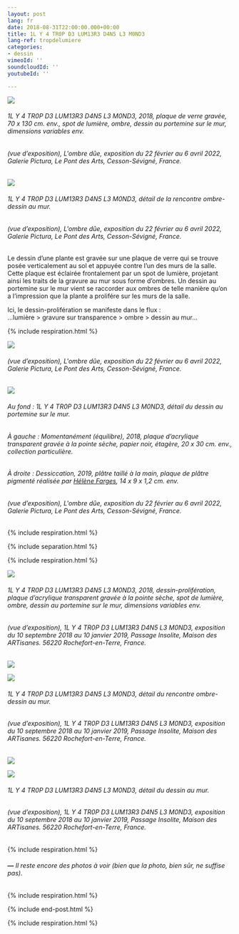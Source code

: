 ```yaml
---
layout: post
lang: fr
date: 2018-08-31T22:00:00.000+00:00
title: 1L Y 4 TR0P D3 LUM13R3 D4N5 L3 M0ND3
lang-ref: tropdelumiere
categories:
- dessin
vimeoId: ''
soundcloudId: ''
youtubeId: ''

---
```

![](/mepierdoparaver/imgs/1l-y-4-tr0p-d3-lum13r3-d4n5-l3-m0nd3-2018-4-up.jpg)

###### _1L Y 4 TR0P D3 LUM13R3 D4N5 L3 M0ND3_, 2018, plaque de verre gravée, 70 x 130 cm. env., spot de lumière, ombre, dessin au portemine sur le mur, dimensions variables env.

###### (vue d’exposition), _L'ombre dûe_, exposition du 22 février au 6 avril 2022, Galerie Pictura, Le Pont des Arts, Cesson-Sévigné, France.

![](/mepierdoparaver/imgs/1l-y-4-tr0p-d3-lum13r3-d4n5-l3-m0nd3-2018-3-up.jpg)

###### _1L Y 4 TR0P D3 LUM13R3 D4N5 L3 M0ND3_, détail de la rencontre ombre-dessin au mur.

###### (vue d’exposition), _L'ombre dûe_, exposition du 22 février au 6 avril 2022, Galerie Pictura, Le Pont des Arts, Cesson-Sévigné, France.

Le dessin d’une plante est gravée sur une plaque de verre qui se trouve posée verticalement au sol et appuyée contre l’un des murs de la salle. Cette plaque est éclairée frontalement par un spot de lumière, projetant ainsi les traits de la gravure au mur sous forme d’ombres. Un dessin au portemine sur le mur vient se raccorder aux ombres de telle manière qu’on a l’impression que la plante a prolifére sur les murs de la salle.

Ici, le dessin-prolifération se manifeste dans le flux :  
...lumière > gravure sur transparence > ombre > dessin au mur...

{% include respiration.html %}

![](/mepierdoparaver/imgs/1l-y-4-tr0p-d3-lum13r3-d4n5-l3-m0nd3-2018-7-up.jpg)

###### (vue d’exposition), _L'ombre dûe_, exposition du 22 février au 6 avril 2022, Galerie Pictura, Le Pont des Arts, Cesson-Sévigné, France.

![](/mepierdoparaver/imgs/1l-y-4-tr0p-d3-lum13r3-d4n5-l3-m0nd3-2018-5-up.jpg)

###### Au fond : _1L Y 4 TR0P D3 LUM13R3 D4N5 L3 M0ND3_, détail du dessin au portemine sur le mur.

###### À gauche : _Momentanément (équilibre)_, 2018, plaque d’acrylique transparent gravée à la pointe sèche, papier noir, étagère, 20 x 30 cm. env., collection particulière.

###### À droite : _Dessiccation_, 2019, plâtre taillé à la main, plaque de plâtre pigmenté réalisée par [Hélène Farges](https://helenefarges.net/), 14 x 9 x 1,2 cm. env.

###### (vue d’exposition), _L'ombre dûe_, exposition du 22 février au 6 avril 2022, Galerie Pictura, Le Pont des Arts, Cesson-Sévigné, France.

{% include respiration.html %}

{% include separation.html %}

{% include respiration.html %}

![](/mepierdoparaver/imgs/enredaderas-passage-insolite-1-1-up.jpg)

###### _1L Y 4 TR0P D3 LUM13R3 D4N5 L3 M0ND3_, 2018, dessin-prolifération, plaque d’acrylique transparent gravée à la pointe sèche, spot de lumière, ombre, dessin au portemine sur le mur, dimensions variables env.

###### (vue d’exposition), _1L Y 4 TR0P D3 LUM13R3 D4N5 L3 M0ND3_, exposition du 10 septembre 2018 au 10 janvier 2019, Passage Insolite, Maison des ARTisanes. 56220 Rochefort-en-Terre, France.

![](/mepierdoparaver/imgs/enredaderas-passage-insolite-6-c-2-up.jpg)

![](/mepierdoparaver/imgs/enredaderas-passage-insolite-8-3-up.jpg)

###### _1L Y 4 TR0P D3 LUM13R3 D4N5 L3 M0ND3_, détail du rencontre ombre-dessin au mur.

###### (vue d’exposition), _1L Y 4 TR0P D3 LUM13R3 D4N5 L3 M0ND3_, exposition du 10 septembre 2018 au 10 janvier 2019, Passage Insolite, Maison des ARTisanes. 56220 Rochefort-en-Terre, France.

![](/mepierdoparaver/imgs/enredaderas-passage-insolite-21-5-up.jpg)

![](/mepierdoparaver/imgs/enredaderas-passage-insolite-19-4-up.jpg)

###### _1L Y 4 TR0P D3 LUM13R3 D4N5 L3 M0ND3_, détail du dessin au mur.

###### (vue d’exposition), _1L Y 4 TR0P D3 LUM13R3 D4N5 L3 M0ND3_, exposition du 10 septembre 2018 au 10 janvier 2019, Passage Insolite, Maison des ARTisanes. 56220 Rochefort-en-Terre, France.

{% include respiration.html %}

###### **_—_** _Il reste encore des photos à voir (bien que la photo, bien sûr, ne suffise pas)._

{% include respiration.html %}

{% include end-post.html %}

{% include respiration.html %}